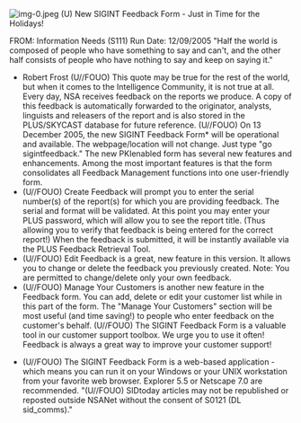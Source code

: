 ![img-0.jpeg](img-0.jpeg)
(U) New SIGINT Feedback Form - Just in Time for the Holidays!

FROM:
Information Needs (S111)
Run Date: 12/09/2005
"Half the world is composed of people who have something to say and can't, and the other half consists of people who have nothing to say and keep on saying it."

- Robert Frost
(U//FOUO) This quote may be true for the rest of the world, but when it comes to the Intelligence Community, it is not true at all. Every day, NSA receives feedback on the reports we produce. A copy of this feedback is automatically forwarded to the originator, analysts, linguists and releasers of the report and is also stored in the PLUS/SKYCAST database for future reference.
(U//FOUO) On 13 December 2005, the new SIGINT Feedback Form* will be operational and available. The webpage/location will not change. Just type "go sigintfeedback." The new PKIenabled form has several new features and enhancements. Among the most important features is that the form consolidates all Feedback Management functions into one user-friendly form.
- (U//FOUO) Create Feedback will prompt you to enter the serial number(s) of the report(s) for which you are providing feedback. The serial and format will be validated. At this point you may enter your PLUS password, which will allow you to see the report title. (Thus allowing you to verify that feedback is being entered for the correct report!) When the feedback is submitted, it will be instantly available via the PLUS Feedback Retrieval Tool.
- (U//FOUO) Edit Feedback is a great, new feature in this version. It allows you to change or delete the feedback you previously created. Note: You are permitted to change/delete only your own feedback.
- (U//FOUO) Manage Your Customers is another new feature in the Feedback form. You can add, delete or edit your customer list while in this part of the form. The "Manage Your Customers" section will be most useful (and time saving!) to people who enter feedback on the customer's behalf.
(U//FOUO) The SIGINT Feedback Form is a valuable tool in our customer support toolbox. We urge you to use it often! Feedback is always a great way to improve your customer support!
* (U//FOUO) The SIGINT Feedback Form is a web-based application - which means you can run it on your Windows or your UNIX workstation from your favorite web browser. Explorer 5.5 or Netscape 7.0 are recommended.
"(U//FOUO) SIDtoday articles may not be republished or reposted outside NSANet without the consent of S0121 (DL sid_comms)."
